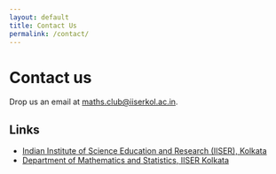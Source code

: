 ```yaml
---
layout: default
title: Contact Us
permalink: /contact/
---
```


# Contact us

Drop us an email at [maths.club@iiserkol.ac.in](maths.club@iiserkol.ac.in).

## Links
- [Indian Institute of Science Education and Research (IISER), Kolkata](https://www.iiserkol.ac.in)
- [Department of Mathematics and Statistics, IISER Kolkata](https://math.iiserkol.ac.in)
